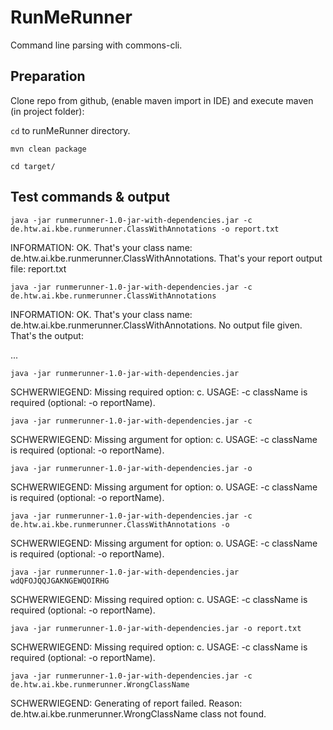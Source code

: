 # RunMeRunner

Command line parsing with commons-cli.

## Preparation
Clone repo from github, (enable maven import in IDE) and execute maven (in project folder):

```cd``` to runMeRunner directory.

```mvn clean package```

```cd target/```


## Test commands & output

```java -jar runmerunner-1.0-jar-with-dependencies.jar -c de.htw.ai.kbe.runmerunner.ClassWithAnnotations -o report.txt```

INFORMATION: OK. That's your class name: de.htw.ai.kbe.runmerunner.ClassWithAnnotations. That's your report output file: report.txt


```java -jar runmerunner-1.0-jar-with-dependencies.jar -c de.htw.ai.kbe.runmerunner.ClassWithAnnotations```

INFORMATION: OK. That's your class name: de.htw.ai.kbe.runmerunner.ClassWithAnnotations. No output file given. That's the output:

...


```java -jar runmerunner-1.0-jar-with-dependencies.jar```

SCHWERWIEGEND: Missing required option: c. USAGE: -c className is required (optional: -o reportName).


```java -jar runmerunner-1.0-jar-with-dependencies.jar -c```

SCHWERWIEGEND: Missing argument for option: c. USAGE: -c className is required (optional: -o reportName).


```java -jar runmerunner-1.0-jar-with-dependencies.jar -o```

SCHWERWIEGEND: Missing argument for option: o. USAGE: -c className is required (optional: -o reportName).


```java -jar runmerunner-1.0-jar-with-dependencies.jar -c de.htw.ai.kbe.runmerunner.ClassWithAnnotations -o```

SCHWERWIEGEND: Missing argument for option: o. USAGE: -c className is required (optional: -o reportName).



```java -jar runmerunner-1.0-jar-with-dependencies.jar wdQFOJQQJGAKNGEWQOIRHG```

SCHWERWIEGEND: Missing required option: c. USAGE: -c className is required (optional: -o reportName).


```java -jar runmerunner-1.0-jar-with-dependencies.jar -o report.txt```

SCHWERWIEGEND: Missing required option: c. USAGE: -c className is required (optional: -o reportName).


```java -jar runmerunner-1.0-jar-with-dependencies.jar -c de.htw.ai.kbe.runmerunner.WrongClassName```

SCHWERWIEGEND: Generating of report failed. Reason: de.htw.ai.kbe.runmerunner.WrongClassName class not found.
